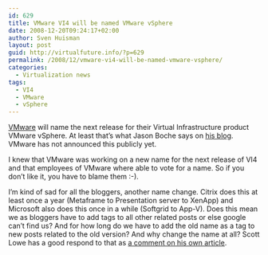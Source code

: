 ```yaml
---
id: 629
title: VMware VI4 will be named VMware vSphere
date: 2008-12-20T09:24:17+02:00
author: Sven Huisman
layout: post
guid: http://virtualfuture.info/?p=629
permalink: /2008/12/vmware-vi4-will-be-named-vmware-vsphere/
categories:
  - Virtualization news
tags:
  - VI4
  - VMware
  - vSphere
---
```

<a title="VMware" href="http://www.vmware.com" target="_blank">VMware</a> will name the next release for their Virtual Infrastructure product VMware vSphere. At least that&#8217;s what Jason Boche says on <a title="Boche.net" href="http://www.boche.net/blog/?p=720" target="_blank">his blog</a>. VMware has not announced this publicly yet.

I knew that VMware was working on a new name for the next release of VI4 and that employees of VMware where able to vote for a name. So if you don&#8217;t like it, you have to blame them :-).

I&#8217;m kind of sad for all the bloggers, another name change. Citrix does this at least once a year (Metaframe to Presentation server to XenApp) and Microsoft also does this once in a while (Softgrid to App-V). Does this mean we as bloggers have to add tags to all other related posts or else google can&#8217;t find us? And for how long do we have to add the old name as a tag to new posts related to the old version? And why change the name at all? Scott Lowe has a good respond to that as <a title="Scott Lowe" href="http://blog.scottlowe.org/2008/12/19/get-used-to-vsphere/#comment-42885" target="_blank">a comment on his own article</a>.